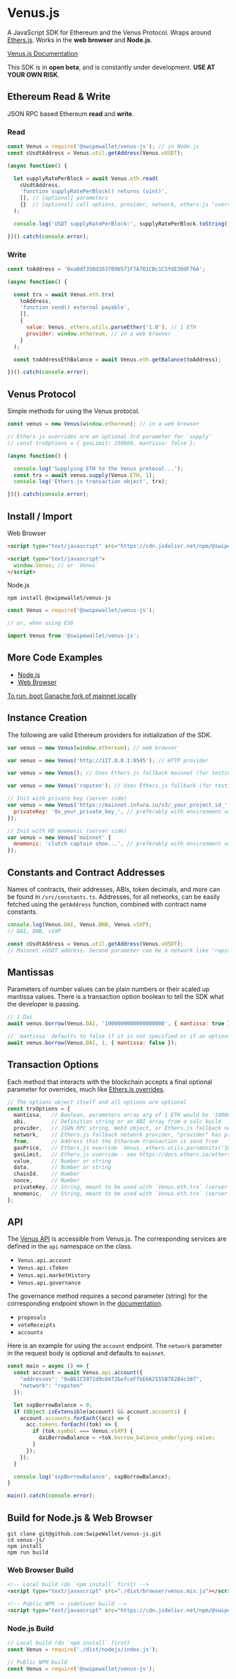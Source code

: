 # Venus.js

A JavaScript SDK for Ethereum and the Venus Protocol. Wraps around [Ethers.js](https://github.com/ethers-io/ethers.js/). Works in the **web browser** and **Node.js**.

[Venus.js Documentation](https://docs927beta.venus.io)

This SDK is in **open beta**, and is constantly under development. **USE AT YOUR OWN RISK**.

## Ethereum Read & Write

JSON RPC based Ethereum **read** and **write**.

### Read

```js
const Venus = require('@swipewallet/venus-js'); // in Node.js
const cUsdtAddress = Venus.util.getAddress(Venus.vUSDT);

(async function() {

  let supplyRatePerBlock = await Venus.eth.read(
    cUsdtAddress,
    'function supplyRatePerBlock() returns (uint)',
    [], // [optional] parameters
    {}  // [optional] call options, provider, network, ethers.js "overrides"
  );

  console.log('USDT supplyRatePerBlock:', supplyRatePerBlock.toString());

})().catch(console.error);
```

### Write

```js
const toAddress = '0xa0df350d2637096571F7A701CBc1C5fdE30dF76A';

(async function() {

  const trx = await Venus.eth.trx(
    toAddress,
    'function send() external payable',
    [],
    {
      value: Venus._ethers.utils.parseEther('1.0'), // 1 ETH
      provider: window.ethereum, // in a web browser
    }
  );

  const toAddressEthBalance = await Venus.eth.getBalance(toAddress);

})().catch(console.error);
```

## Venus Protocol

Simple methods for using the Venus protocol.

```js
const venus = new Venus(window.ethereum); // in a web browser

// Ethers.js overrides are an optional 3rd parameter for `supply`
// const trxOptions = { gasLimit: 250000, mantissa: false };

(async function() {

  console.log('Supplying ETH to the Venus protocol...');
  const trx = await venus.supply(Venus.ETH, 1);
  console.log('Ethers.js transaction object', trx);

})().catch(console.error);
```

## Install / Import

Web Browser

```html
<script type="text/javascript" src="https://cdn.jsdelivr.net/npm/@swipewallet/venus-js@latest/dist/browser/venus.min.js"></script>

<script type="text/javascript">
  window.Venus; // or `Venus`
</script>
```

Node.js

```
npm install @swipewallet/venus-js
```

```js
const Venus = require('@swipewallet/venus-js');

// or, when using ES6

import Venus from '@swipewallet/venus-js';
```

## More Code Examples

- [Node.js](https://github.com/SwipeWallet/venus-js/tree/master/examples)
- [Web Browser](https://github.com/SwipeWallet/venus-js/examples/web/)

[To run, boot Ganache fork of mainnet locally](https://github.com/SwipeWallet/venus-js/tree/master/examples)

## Instance Creation

The following are valid Ethereum providers for initialization of the SDK.

```js
var venus = new Venus(window.ethereum); // web browser

var venus = new Venus('http://127.0.0.1:8545'); // HTTP provider

var venus = new Venus(); // Uses Ethers.js fallback mainnet (for testing only)

var venus = new Venus('ropsten'); // Uses Ethers.js fallback (for testing only)

// Init with private key (server side)
var venus = new Venus('https://mainnet.infura.io/v3/_your_project_id_', {
  privateKey: '0x_your_private_key_', // preferably with environment variable
});

// Init with HD mnemonic (server side)
var venus = new Venus('mainnet' {
  mnemonic: 'clutch captain shoe...', // preferably with environment variable
});
```

## Constants and Contract Addresses

Names of contracts, their addresses, ABIs, token decimals, and more can be found in `/src/constants.ts`. Addresses, for all networks, can be easily fetched using the `getAddress` function, combined with contract name constants.

```js
console.log(Venus.DAI, Venus.BNB, Venus.vSXP);
// DAI, BNB, vSXP

const cUsdtAddress = Venus.util.getAddress(Venus.vUSDT);
// Mainnet cUSDT address. Second parameter can be a network like 'ropsten'.
```

## Mantissas

Parameters of number values can be plain numbers or their scaled up mantissa values. There is a transaction option boolean to tell the SDK what the developer is passing.

```js
// 1 Dai
await venus.borrow(Venus.DAI, '1000000000000000000', { mantissa: true });

// `mantissa` defaults to false if it is not specified or if an options object is not passed
await venus.borrow(Venus.DAI, 1, { mantissa: false });
```

## Transaction Options

Each method that interacts with the blockchain accepts a final optional parameter for overrides, much like [Ethers.js overrides](https://docs.ethers.io/ethers.js/v5-beta/api-contract.html#overrides).
```js
// The options object itself and all options are optional
const trxOptions = {
  mantissa,   // Boolean, parameters array arg of 1 ETH would be '1000000000000000000' (true) vs 1 (false)
  abi,        // Definition string or an ABI array from a solc build
  provider,   // JSON RPC string, Web3 object, or Ethers.js fallback network (string)
  network,    // Ethers.js fallback network provider, "provider" has precedence over "network"
  from,       // Address that the Ethereum transaction is send from
  gasPrice,   // Ethers.js override `Venus._ethers.utils.parseUnits('10.0', 'gwei')`
  gasLimit,   // Ethers.js override - see https://docs.ethers.io/ethers.js/v5-beta/api-contract.html#overrides
  value,      // Number or string
  data,       // Number or string
  chainId,    // Number
  nonce,      // Number
  privateKey, // String, meant to be used with `Venus.eth.trx` (server side)
  mnemonic,   // String, meant to be used with `Venus.eth.trx` (server side)
};
```

## API

The [Venus API](https://docs927beta.venus.io/docs/api) is accessible from Venus.js. The corresponding services are defined in the `api` namespace on the class.

- `Venus.api.account`
- `Venus.api.cToken`
- `Venus.api.marketHistory`
- `Venus.api.governance`

The governance method requires a second parameter (string) for the corresponding endpoint shown in the [documentation](https://docs927beta.venus.io/docs/venus-js/api#GovernanceService).

- `proposals`
- `voteReceipts`
- `accounts`

Here is an example for using the `account` endpoint. The `network` parameter in the request body is optional and defaults to `mainnet`.

```js
const main = async () => {
  const account = await Venus.api.account({
    "addresses": "0xB61C5971d9c0472befceFfbE662555B78284c307",
    "network": "ropsten"
  });

  let sxpBorrowBalance = 0;
  if (Object.isExtensible(account) && account.accounts) {
    account.accounts.forEach((acc) => {
      acc.tokens.forEach((tok) => {
        if (tok.symbol === Venus.vSXP) {
          daiBorrowBalance = +tok.borrow_balance_underlying.value;
        }
      });
    });
  }

  console.log('sxpBorrowBalance', sxpBorrowBalance);
}

main().catch(console.error);
```

## Build for Node.js & Web Browser

```
git clone git@github.com:SwipeWallet/venus-js.git
cd venus-js/
npm install
npm run build
```

### Web Browser Build
```html
<!-- Local build (do `npm install` first) -->
<script type="text/javascript" src="./dist/browser/venus.min.js"></script>

<!-- Public NPM -> jsdeliver build -->
<script type="text/javascript" src="https://cdn.jsdelivr.net/npm/@swipewallet/venus-js@latest/dist/browser/venus.min.js"></script>
```

### Node.js Build
```js
// Local build (do `npm install` first)
const Venus = require('./dist/nodejs/index.js');

// Public NPM build
const Venus = require('@swipewallet/venus-js');
```
